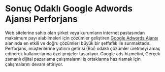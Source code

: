 <h1>Sonuç Odaklı Google Adwords Ajansı Perforjans</h1>

Web sitelerine sahip olan şirket veya kurumların internet pastasından maksimum payı alabilmeleri için çözümler geliştiren <a href="https://perforjans.com/">Google Adwords Ajansı</a> alanında en etkili ve doğru çözümleri büyük bir şeffaflık ile sunmaktadır. Perforjans, müşterilerine yatırım getirisi (Roi) odaklı çözümler üretmeyi amaç edinerek kullanıcılarına özel projeler tasarlıyor. Google ads hizmetini, Gerçek zamanlı dijital pazarlama çalışmalarını iş ortaklarına hazırlamak için çalışmalarını devam ettiriyor.
